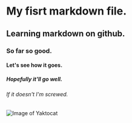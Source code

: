 # My fisrt markdown file.
## Learning markdown on github.
### So far so good.
#### Let's see how it goes.
##### Hopefully it'll go well.
###### If it doesn't I'm screwed.

![Image of Yaktocat](https://octodex.github.com/images/yaktocat.png)
